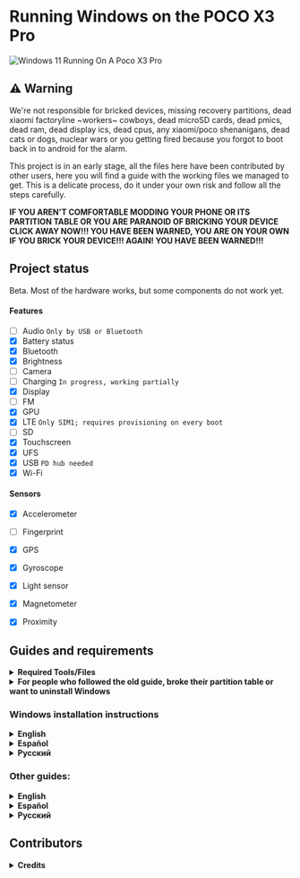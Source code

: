 # Running Windows on the POCO X3 Pro

<img align="center" src="https://github.com/wormstest/src_vayu_windows/blob/main/2Poco X3 Pro Windows.png" alt="Windows 11 Running On A Poco X3 Pro">

## ⚠️ **Warning**

We're not responsible for bricked devices, missing recovery partitions, dead xiaomi factoryline ~workers~ cowboys, dead microSD cards, dead pmics, dead ram, dead display ics, dead cpus, any xiaomi/poco shenanigans, dead cats or dogs, nuclear wars or you getting fired because you forgot to boot back in to android for the alarm.

This project is in an early stage, all the files here have been contributed by other users, here you will find a guide with the working files we managed to get. This is a delicate process, do it under your own risk and follow all the steps carefully.

**IF YOU AREN'T COMFORTABLE MODDING YOUR PHONE OR ITS PARTITION TABLE OR YOU ARE PARANOID OF BRICKING YOUR DEVICE CLICK AWAY NOW!!! YOU HAVE BEEN WARNED, YOU ARE ON YOUR OWN IF YOU BRICK YOUR DEVICE!!! AGAIN! YOU HAVE BEEN WARNED!!!**

## Project status

Beta. Most of the hardware works, but some components do not work yet.

#### Features

- [ ] Audio ```Only by USB or Bluetooth```
- [x] Battery status
- [x] Bluetooth
- [x] Brightness
- [ ] Camera
- [ ] Charging ```In progress, working partially```
- [x] Display
- [ ] FM
- [x] GPU
- [x] LTE ```Only SIM1; requires provisioning on every boot```
- [ ] SD 
- [x] Touchscreen
- [x] UFS
- [x] USB ```PD hub needed```
- [x] Wi-Fi

#### Sensors
- [x] Accelerometer
- [ ] Fingerprint
- [x] GPS
- [x] Gyroscope
- [x] Light sensor
- [x] Magnetometer
- [x] Proximity


## Guides and requirements

<details> 
<summary><strong>Required Tools/Files</strong></summary>

Human:

- Understand English, Spanish or Russian 

- Understand how to use TWRP

- Understand how to use CMD

- Functioning brain

PC:

- [Windows on ARM image](https://uupdump.net/) (Windows 11 is recommended)

- [platform-tools](https://developer.android.com/studio/releases/platform-tools).

- [DriverUpdater](https://github.com/WOA-Project/DriverUpdater/releases/) to install the [drivers](https://github.com/degdag/Vayu-Drivers/releases/tag/v2.1.0)

Phone:
- [UEFI image](https://github.com/degdag/edk2-msm/releases/tag/V2.1.0)

- [Modified TWRP](https://github.com/Icesito68/Port-Windows-11-Poco-X3-pro/releases/tag/Recoveries)

</details> 

<details> 

<summary><strong>For people who followed the old guide, broke their partition table or want to uninstall Windows</strong></summary>

- [English](guide/English/0-transition-en.md)

- [Español](guide/Español/0-transicion-es.md)
 
- [Русский](/guide/Russian/0-transition-ru.md) 

</details> 

### Windows installation instructions

<details> 

<summary><strong>English</strong></summary>

1 - [Create partitions](guide/English/1-partition-en.md)

2 - [Install Windows](guide/English/2-install-en.md)
  
</details> 
  
<details> 

<summary><strong>Español</strong></summary>

1 - [Crear particiones](guide/Español/1-particiones-es.md)

2 - [Instalar Windows](guide/Español/2-instalacion-es.md)
  
</details> 

<details> 
  
<summary><strong>Русский</strong></summary>

1 - [Создание разделов](/guide/Russian/1-partition-ru.md)

2 - [Установка Windows](/guide/Russian/2-install-ru.md)
  
</details> 

### Other guides:

<details> 

<summary><strong>English</strong></summary>

- [If you just want to update the drivers follow these commands](guide/English/update-en.md)
  
</details> 

<details> 

<summary><strong>Español</strong></summary>

- [Si solo quieres actualizar los drivers sigue estos comandos](guide/Español/Actualizar-es.md)
  
</details> 

<details> 

<summary><strong>Русский</strong></summary>

- [Если вы хотите обновить драйвера, следуйте этим командам](guide/Russian/update-ru.md)

</details> 

## Contributors

<details> 

<summary><b><strong>Credits</strong></b></summary>

- [Morc](Https://GitHub.com/themorc) ```Made the vayu images```

- [Icesito68](https://github.com/Icesito68) ```Made Windows partitioning commands and made this repo```

- [Map220v](https://github.com/map220v) ```Provided help and vayu UEFI uses nabu UFS patches and ACPI and also ported mi pad 5 drivers```

- [Degdag](https://github.com/degdag) ```Improves UEFI and ported drivers```

- [halal-beef](https://github.com/halal-beef) ```Built EDK2 and modified it enough to boot Windows, also ported drivers```
  
- [Renegade Project](https://github.com/edk2-porting) ```Making the core of this project```

- [gus33000](https://github.com/gus33000) ```Providing help, also made base install guide, all of the original drivers and the msc script```

- [Renegade Project Discord members](https://discord.gg/XXBWfag) ```Provided Help```
 
- [ArturoGC06](https://github.com/ArturoGC06) ```Helped in the beginning of the project to the translations and gave Windows data```

- [SebastianZSXS](https://github.com/SebastianZSXS) ```Helped to patch Windows PE```

- [MollySophia](https://github.com/MollySophia) ```Helped to fix battery status```

- [haouarihk](https://github.com/haouarihk) ```Great suggestions on the command notes, also made the new guide```

- [bibarub](https://github.com/bibarub) ```Guide improvenents```

- [wormstest](https://github.com/wormstest) ```Russian translation``` 

- [proganime1200](https://github.com/proganime1200) ```Tremendously helped to make this possible, heavily contirbuted to the old guide by finding bk01-04 partitions and had managed to nearly get winpe booting in the early stages```

</details>  

